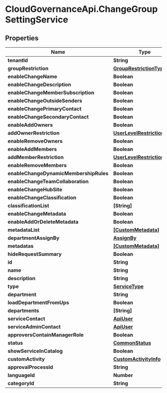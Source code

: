# CloudGovernanceApi.ChangeGroupSettingService

## Properties

Name | Type | Description | Notes
------------ | ------------- | ------------- | -------------
**tenantId** | **String** |  | [optional] 
**groupRestriction** | [**GroupRestrictionType**](GroupRestrictionType.md) |  | [optional] 
**enableChangeName** | **Boolean** |  | [optional] 
**enableChangeDescription** | **Boolean** |  | [optional] 
**enableChangeMemberSubscription** | **Boolean** |  | [optional] 
**enableChangeOutsideSenders** | **Boolean** |  | [optional] 
**enableChangePrimaryContact** | **Boolean** |  | [optional] 
**enableChangeSecondaryContact** | **Boolean** |  | [optional] 
**enableAddOwners** | **Boolean** |  | [optional] 
**addOwnerRestriction** | [**UserLevelRestrictionType**](UserLevelRestrictionType.md) |  | [optional] 
**enableRemoveOwners** | **Boolean** |  | [optional] 
**enableAddMembers** | **Boolean** |  | [optional] 
**addMemberRestriction** | [**UserLevelRestrictionType**](UserLevelRestrictionType.md) |  | [optional] 
**enableRemoveMembers** | **Boolean** |  | [optional] 
**enableChangeDynamicMembershipRules** | **Boolean** |  | [optional] 
**enableChangeTeamCollaboration** | **Boolean** |  | [optional] 
**enableChangeHubSite** | **Boolean** |  | [optional] 
**enableChangeClassification** | **Boolean** |  | [optional] 
**classificationList** | **[String]** |  | [optional] 
**enableChangeMetadata** | **Boolean** |  | [optional] 
**enableAddOrDeleteMetadata** | **Boolean** |  | [optional] 
**metadataList** | [**[CustomMetadata]**](CustomMetadata.md) |  | [optional] 
**departmentAssignBy** | [**AssignBy**](AssignBy.md) |  | [optional] 
**metadatas** | [**[CustomMetadata]**](CustomMetadata.md) |  | [optional] 
**hideRequestSummary** | **Boolean** |  | [optional] 
**id** | **String** |  | [optional] 
**name** | **String** |  | [optional] 
**description** | **String** |  | [optional] 
**type** | [**ServiceType**](ServiceType.md) |  | [optional] 
**department** | **String** |  | [optional] 
**loadDepartmentFromUps** | **Boolean** |  | [optional] 
**departments** | **[String]** |  | [optional] 
**serviceContact** | [**ApiUser**](ApiUser.md) |  | [optional] 
**serviceAdminContact** | [**ApiUser**](ApiUser.md) |  | [optional] 
**approversContainManagerRole** | **Boolean** |  | [optional] 
**status** | [**CommonStatus**](CommonStatus.md) |  | [optional] 
**showServiceInCatalog** | **Boolean** |  | [optional] 
**customActivity** | [**CustomActivityInfo**](CustomActivityInfo.md) |  | [optional] 
**approvalProcessId** | **String** |  | [optional] 
**languageId** | **Number** |  | [optional] 
**categoryId** | **String** |  | [optional] 


